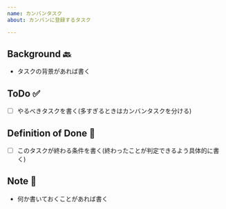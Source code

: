 ```yaml
---
name: カンバンタスク
about: カンバンに登録するタスク

---
```


## Background :back:
- タスクの背景があれば書く

## ToDo :white_check_mark:
- [ ] やるべきタスクを書く(多すぎるときはカンバンタスクを分ける)

## Definition of Done :tada:
- [ ] このタスクが終わる条件を書く(終わったことが判定できるよう具体的に書く)

## Note :memo:
- 何か書いておくことがあれば書く